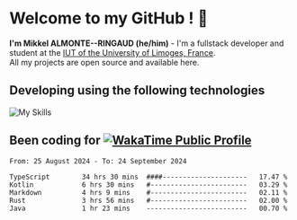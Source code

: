 # Welcome to my GitHub ! 🌃

**I'm Mikkel ALMONTE--RINGAUD (he/him)** - I'm a fullstack developer and student at the [IUT of the University of Limoges, France](https://iut.unilim.fr). \
All my projects are open source and available here.

## Developing using the following technologies

![My Skills](https://skillicons.dev/icons?i=dart,solidjs,pnpm,nodejs,ts,js,vercel,netlify,html,css,rust,astro,git,vue,md,electron,figma,github,bash,bun,cloudflare,py,tailwind,nginx,npm,tauri,vite,zig,yarn,windicss&theme=dark)

## Been coding for [![WakaTime Public Profile](https://wakatime.com/badge/user/0839e595-e07a-435c-8d59-ed95f2a3d6dd.svg?style=flat-square)](https://wakatime.com/@0839e595-e07a-435c-8d59-ed95f2a3d6dd)

<!--START_SECTION:waka-->

```plain
From: 25 August 2024 - To: 24 September 2024

TypeScript        34 hrs 30 mins  ####---------------------   17.47 %
Kotlin            6 hrs 30 mins   #------------------------   03.29 %
Markdown          4 hrs 9 mins    #------------------------   02.11 %
Rust              3 hrs 56 mins   #------------------------   02.00 %
Java              1 hr 23 mins    -------------------------   00.70 %
```

<!--END_SECTION:waka-->
